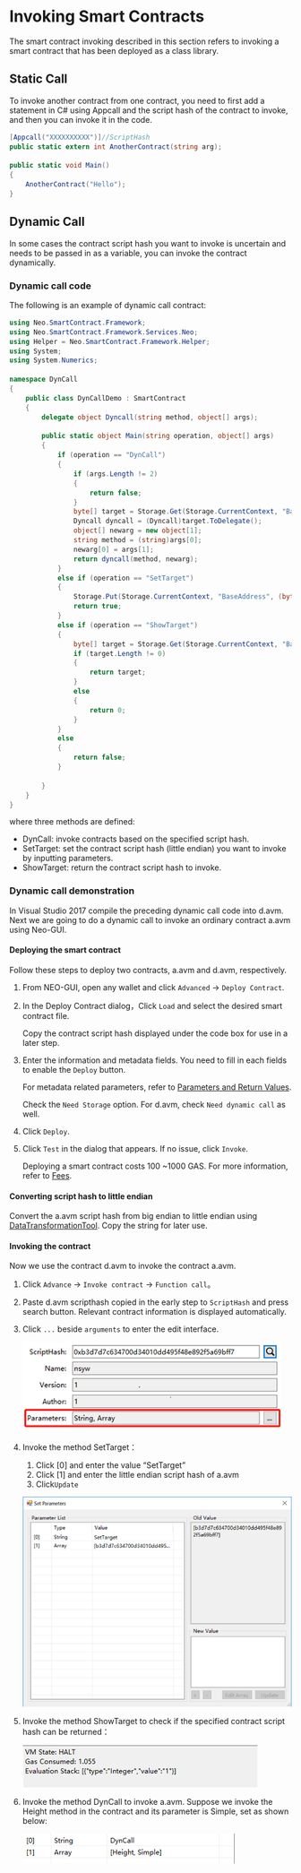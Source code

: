 # Invoking Smart Contracts

The smart contract invoking described in this section refers to invoking a smart contract that has been deployed as a class library.

## Static Call

To invoke another contract from one contract, you need to first add a statement in C# using Appcall and the script hash of the contract to invoke, and then you can invoke it in the code. 

```c#
[Appcall("XXXXXXXXXX")]//ScriptHash
public static extern int AnotherContract(string arg);

public static void Main()
{
    AnotherContract("Hello");    
}
```

## Dynamic Call

In some cases the contract script hash you want to invoke is uncertain and needs to be passed in as a variable, you can invoke the contract dynamically.

### Dynamic call code

The following is an example of dynamic call contract:

```c#
using Neo.SmartContract.Framework;
using Neo.SmartContract.Framework.Services.Neo;
using Helper = Neo.SmartContract.Framework.Helper;
using System;
using System.Numerics;

namespace DynCall
{
    public class DynCallDemo : SmartContract
    {
        delegate object Dyncall(string method, object[] args);

        public static object Main(string operation, object[] args)
        {
            if (operation == "DynCall")
            {
                if (args.Length != 2)
                {
                    return false;
                }
                byte[] target = Storage.Get(Storage.CurrentContext, "BaseAddress");
                Dyncall dyncall = (Dyncall)target.ToDelegate();
                object[] newarg = new object[1];
                string method = (string)args[0];
                newarg[0] = args[1];
                return dyncall(method, newarg);
            }
            else if (operation == "SetTarget")
            {
                Storage.Put(Storage.CurrentContext, "BaseAddress", (byte[])args[0]);
                return true;
            }
            else if (operation == "ShowTarget")
            {
                byte[] target = Storage.Get(Storage.CurrentContext, "BaseAddress");
                if (target.Length != 0)
                {
                    return target;
                }
                else
                {
                    return 0;
                }
            }
            else
            {
                return false;
            }

        }
    }
}
```

where three methods are defined:

- DynCall: invoke contracts based on the specified script hash.
- SetTarget: set the contract script hash (little endian) you want to invoke by inputting parameters.
- ShowTarget: return the contract script hash to invoke.

### Dynamic call demonstration

In Visual Studio 2017 compile the preceding dynamic call code into d.avm. Next we are going to do a dynamic call to invoke an ordinary contract a.avm using Neo-GUI. 

#### Deploying the smart contract

Follow these steps to deploy two contracts, a.avm and d.avm, respectively.

1. From NEO-GUI, open any wallet and click `Advanced` -> `Deploy Contract`.

2. In the Deploy Contract dialog，Click `Load` and select the desired smart contract file.

   Copy the contract script hash displayed under the code box for use in a later step.

3. Enter the information and metadata fields. You need to fill in each fields to enable the `Deploy` button.

   For metadata related parameters, refer to [Parameters and Return Values](Parameter.md).

   Check the `Need Storage` option. For d.avm, check `Need dynamic call` as well.

4. Click `Deploy`.

5. Click `Test` in the dialog that appears. If no issue, click `Invoke`.

   Deploying a smart contract costs 100 ~1000 GAS. For more information, refer to [Fees](../fees.md).

#### Converting script hash to little endian

Convert the a.avm script hash from big endian to little endian using [DataTransformationTool](https://peterlinx.github.io/DataTransformationTools/). Copy the string for later use.

#### Invoking the contract

Now we use the contract d.avm to invoke the contract a.avm.

1. Click `Advance` -> `Invoke contract` -> `Function call`。

2. Paste d.avm scripthash copied in the early step to `ScriptHash` and press search button. Relevant contract information is displayed automatically.

3. Click `...` beside `arguments` to enter the edit interface.

   ![](../assets/dyn02.png)

4. Invoke the method SetTarget：

   1. Click [0] and enter the value “SetTarget”
   2. Click [1] and enter the little endian script hash of a.avm
   3. Click`Update`

   ![](../assets/dyn03.png)

5. Invoke the method ShowTarget to check if the specified contract script hash can be returned：

   ![](../assets/dyn04.png)

6. Invoke the method DynCall to invoke a.avm. Suppose we invoke the Height method in the contract and its parameter is Simple, set as shown below:

   ![](../assets/dyncallx.png)



